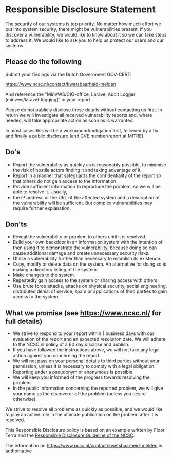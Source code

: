 # Responsible Disclosure Statement

The security of our systems is top priority.
No matter how much effort we put into system security, there might be vulnerabilities present.
If you discover a vulnerability, we would like to know about it so we can take steps to address it.
We would like to ask you to help us protect our users and our systems.

## Please do the following

Submit your findings via the Dutch Government GOV-CERT:

 <https://www.ncsc.nl/contact/kwetsbaarheid-melden>

And reference the "MinVWS/CIO-office, Laravel Audit Logger (minvws/laravel-logging)" in your report.

Please do not publicly disclose these details without contacting us first. In return we will
investigate all received vulnerability reports and, where needed, will take appropriate action
as soon as is warranted.

In most cases this will be a workaround/mitigation first, followed by a fix
and finally a public disclosure (and CVE number/report at MITRE).

## Do's

- Report the vulnerability as quickly as is reasonably possible, to minimise the risk of hostile actors finding it and taking advantage of it.
- Report in a manner that safeguards the confidentiality of the report so that others do not gain access to the information.
- Provide sufficient information to reproduce the problem, so we will be able to resolve it. Usually,
- the IP address or the URL of the affected system and a description of the vulnerability will be sufficient. But complex vulnerabilities may require further explanation.

## Don'ts

- Reveal the vulnerability or problem to others until it is resolved.
- Build your own backdoor in an information system with the intention of then using it to demonstrate the vulnerability, because doing so can cause additional damage and create unnecessary security risks.
- Utilise a vulnerability further than necessary to establish its existence.
- Copy, modify or delete data on the system. An alternative for doing so is making a directory listing of the system.
- Make changes to the system.
- Repeatedly gain access to the system or sharing access with others.
- Use brute force attacks, attacks on physical security, social engineering, distributed denial of service, spam or applications of third parties to gain access to the system.

## What we promise (see <https://www.ncsc.nl/> for full details)

- We strive to respond to your report within 1 business days with our evaluation of the report and an expected resolution date. We will adhere to the NCSC.nl policy of a 60 day disclose and publish.
- If you have followed the instructions above, we will not take any legal action against you concerning the report.
- We will not pass on your personal details to third parties without your permission, unless it is necessary to comply with a legal obligation. Reporting under a pseudonym or anonymous is possible.
- We will keep you informed of the progress towards resolving the problem.
- In the public information concerning the reported problem, we will give your name as the discoverer of the problem (unless you desire otherwise).

We strive to resolve all problems as quickly as possible, and we would like to play an active role in the ultimate publication on the problem after it is resolved.

This Responsible Disclosure policy is based on an example written by Floor Terra and the [Responsible Disclosure Guideline of the NCSC](https://english.ncsc.nl/publications/publications/2019/juni/01/coordinated-vulnerability-disclosure-the-guideline).

The information on <https://www.ncsc.nl/contact/kwetsbaarheid-melden> is authoritative
